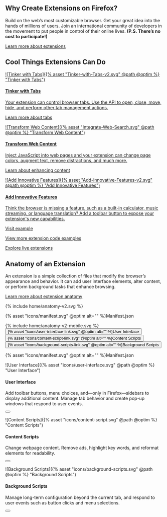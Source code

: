 <!-- Section Intro -->
<div class="panel section-intro extra-space bg-dark">
<div class="grid-container grid-x grid-padding-x align-center">
<div class="cell small-12 medium-6 xlarge-5" markdown="1">

## Why Create Extensions on&nbsp;Firefox?

</div>
<div class="cell small-12 medium-6 xlarge-5" markdown="1">

Build on the web’s most customizable browser. Get your great idea into the hands of millions of users. Join an international community of developers in the movement to put people in control of their online lives. **(P.S. There’s no cost to participate!)**

[Learn more about extensions](https://developer.mozilla.org/docs/Mozilla/Add-ons/WebExtensions/What_are_WebExtensions)

</div>
</div>
</div>
<!-- END: Section Intro -->

<!-- Section Tiles -->
<div class="section-tiles bg-grey">
<div class="tiles-outside">
<div class="grid-container grid-x grid-padding-x align-center">
<div class="cell small-12 medium-8 xlarge-6 text-center" markdown="1">

## Cool Things Extensions Can Do

</div>
</div>
</div>
<div class="tiles-container mobile-slider">
<div class="grid-container grid-x grid-padding-x align-center">

<!-- Tile 1 -->
<a href="https://developer.mozilla.org/docs/Mozilla/Add-ons/WebExtensions/Working_with_the_Tabs_API" class="cell small-12 large-4 tile tile-block-link">
<div class="block-link" markdown="1">

![Tinker with Tabs]({% asset "Tinker-with-Tabs-v2.svg" @path @optim %} "Tinker with Tabs")

#### Tinker with Tabs

Your extension can control browser tabs. Use the API to open, close, move, hide, and perform other tab management actions.

<span class="block-link-inline">Learn more about tabs</span>

</div>
</a>
<!-- END: Tile 1 -->

<!-- Tile 2 -->
<a href="https://developer.mozilla.org/docs/Mozilla/Add-ons/WebExtensions/Content_scripts" class="cell small-12 large-4 tile tile-block-link">
<div class="block-link" markdown="1">

![Transform Web Content]({% asset "Integrate-Web-Search.svg" @path @optim %} "Transform Web Content")

#### Transform Web Content

Inject JavaScript into web pages and your extension can change page colors, augment text, remove distractions, and much more.

<span class="block-link-inline">Learn about enhancing content</span>

</div>
</a>
<!-- END: Tile 2 -->

<!-- Tile 3 -->
<a href="https://developer.mozilla.org/docs/Mozilla/Add-ons/WebExtensions/user_interface" class="cell small-12 large-4 tile tile-block-link">
<div class="block-link" markdown="1">

![Add Innovative Features]({% asset "Add-Innovative-Features-v2.svg" @path @optim %} "Add Innovative Features")

#### Add Innovative Features

Think the browser is missing a feature, such as a built-in calculator, music streaming, or language translation? Add a toolbar button to expose your extension's new capabilities.

<span class="block-link-inline">Visit example</span>

</div>
</a>
<!-- END: Tile 3 -->

</div>
</div>
<div class="tiles-outside">
<div class="grid-container grid-x grid-padding-x align-center">
<div class="cell small-12 medium-8 xlarge-6 text-center" markdown="1">

[View more extension code examples](https://developer.mozilla.org/docs/Mozilla/Add-ons/WebExtensions/Examples)

[Explore live extensions](https://addons.mozilla.org)

</div>
</div>
</div>
</div>
<!-- END: Section Tiles -->

<!-- Section Anatomy of an Extension -->
<div class="section-anatomy panel bg-grey">
<div class="grid-container grid-x grid-padding-x align-center">
<div class="cell small-12 medium-6 xlarge-5" markdown="1">

## Anatomy of an Extension

</div>
<div class="cell small-12 medium-6 xlarge-5" markdown="1">

An extension is a simple collection of files that modify the browser’s appearance and behavior. It can add user interface elements, alter content, or perform background tasks that enhance browsing.

[Learn more about extension anatomy](https://developer.mozilla.org/docs/Mozilla/Add-ons/WebExtensions/Anatomy_of_a_WebExtension)

</div>
</div>
<div class="grid-container grid-x grid-padding-x align-center">
<div class="cell small-12 xlarge-10">

<div class="anatomy-container">
  <div class="anatomy-illustration">
    {% include home/anatomy-v2.svg  %}
    <p class="manifest show-for-medium">{% asset "icons/manifest.svg" @optim alt="" %}Manifest.json</p>
  </div>
  <div id="anatomy-control" class="anatomy-description">
    {% include home/anatomy-v2-mobile.svg %}
    <button class="popup-action" data-panel="anatomy-ui">{% asset "icons/user-interface-link.svg" @optim alt="" %}User Interface</button>
    <button class="popup-action" data-panel="anatomy-content">{% asset "icons/content-script-link.svg" @optim alt="" %}Content Scripts</button>
    <button class="popup-action" data-panel="anatomy-background">{% asset "icons/background-scripts-link.svg" @optim alt="" %}Background Scripts</button>
  </div>
  <p class="manifest show-for-small-only">{% asset "icons/manifest.svg" @optim alt="" %}Manifest.json</p>
</div>

<aside class="popup-panel" id="anatomy-ui" markdown="1">

![User Interface]({% asset "icons/user-interface.svg" @path @optim %} "User Interface")

#### User Interface

Add toolbar buttons, menu choices, and—only in Firefox—sidebars to display additional content. Manage tab behavior and create pop-up windows that respond to user events.

<button class="close"></button>

</aside>
<aside class="popup-panel" id="anatomy-content" markdown="1">

![Content Scripts]({% asset "icons/content-script.svg" @path @optim %} "Content Scripts")

#### Content Scripts

Change webpage content. Remove ads, highlight key words, and reformat elements for readability.

<button class="close"></button>

</aside>
<aside class="popup-panel" id="anatomy-background" markdown="1">

![Background Scripts]({% asset "icons/background-scripts.svg" @path @optim %} "Background Scripts")

#### Background Scripts

Manage long-term configuration beyond the current tab, and respond to user events such as button clicks and menu selections.

<button class="close"></button>

</aside>

</div>
</div>
</div>
<!-- END: Section Anatomy of an Extension -->
